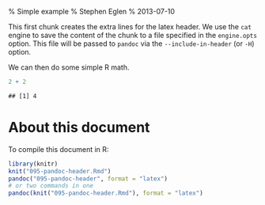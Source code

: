 % Simple example
% Stephen Eglen
% 2013-07-10

<!--pandoc
format: html
s:
mathjax:
number-sections:
o: output.html

format: latex
number-sections:
include-in-header: 095-pandoc.sty
-->

This first chunk creates the extra lines for the latex header. We use the
`cat` engine to save the content of the chunk to a file specified in the
`engine.opts` option. This file will be passed to `pandoc` via the
`--include-in-header` (or `-H`) option.




We can then do some simple R math.


```{.r .chunk-source}
2 + 2
```

```{.chunk-output}
## [1] 4
```


# About this document

To compile this document in R:

```{.r .chunk-source}
library(knitr)
knit("095-pandoc-header.Rmd")
pandoc("095-pandoc-header", format = "latex")
# or two commands in one
pandoc(knit("095-pandoc-header.Rmd"), format = "latex")
```
